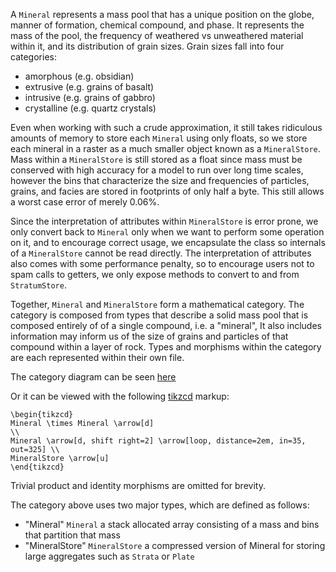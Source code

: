 A `Mineral` represents a mass pool that has a unique position on the globe, manner of formation, chemical compound, and phase.
It represents the mass of the pool, the frequency of weathered vs unweathered material within it, and its distribution of grain sizes.
Grain sizes fall into four categories: 

* amorphous (e.g. obsidian)
* extrusive (e.g. grains of basalt)
* intrusive (e.g. grains of gabbro)
* crystalline (e.g. quartz crystals)

Even when working with such a crude approximation,
it still takes ridiculous amounts of memory to store each `Mineral` using only floats,
so we store each mineral in a raster as a much smaller object known as a `MineralStore`.
Mass within a `MineralStore` is still stored as a float 
since mass must be conserved with high accuracy for a model to run over long time scales,
however the bins that characterize the size and frequencies of particles, grains, and facies
are stored in footprints of only half a byte. This still allows a worst case error of merely 0.06%.

Since the interpretation of attributes within `MineralStore` is error prone,
we only convert back to `Mineral` only when we want to perform some operation on it,
and to encourage correct usage, we encapsulate the class so internals of a `MineralStore` cannot be read directly.
The interpretation of attributes also comes with some performance penalty,
so to encourage users not to spam calls to getters, 
we only expose methods to convert to and from `StratumStore`.

Together, `Mineral` and `MineralStore` form a mathematical category.
The category is composed from types that describe a solid mass pool that is composed entirely of of a single compound, i.e. a "mineral",
It also includes information may inform us of the size of grains and particles of that compound within a layer of rock.
Types and morphisms within the category are each represented within their own file.

The category diagram can be seen [here](https://tikzcd.yichuanshen.de/#N4Igdg9gJgpgziAXAbVABwnAlgFyxMJZABgBoAmAXVJADcBDAGwFcYkQBZLMGAJyYDKOCLzYBfUuky58hFGQCM1Ok1bsuPfoxASp2PASJliyhizaJO3PkwAEAHXt4AtvFsab2scphQA5vBEoABmvBDOSGQgwkgKNHAAFljBOJG6IKHhsTQxiFGJyamI5OmZEcU5ELGlYeVx0VWI9YwQEGhEAJxkwUxwMMqM9ABGMIwACtIGciC8WH4Jqd5iQA)

Or it can be viewed with the following [tikzcd](http://ctan.math.washington.edu/tex-archive/graphics/pgf/contrib/tikz-cd/tikz-cd-doc.pdf) markup:

```
\begin{tikzcd}
Mineral \times Mineral \arrow[d]                                            \\
Mineral \arrow[d, shift right=2] \arrow[loop, distance=2em, in=35, out=325] \\
MineralStore \arrow[u]                                                     
\end{tikzcd}
```

Trivial product and identity morphisms are omitted for brevity.

The category above uses two major types, which are defined as follows:
* "Mineral"      `Mineral`      a stack allocated array consisting of a mass and bins that partition that mass
* "MineralStore" `MineralStore` a compressed version of Mineral for storing large aggregates such as `Strata` or `Plate`
